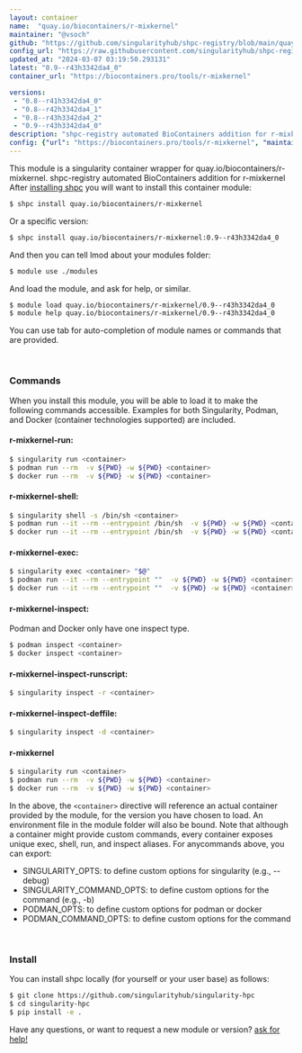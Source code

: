 ```yaml
---
layout: container
name:  "quay.io/biocontainers/r-mixkernel"
maintainer: "@vsoch"
github: "https://github.com/singularityhub/shpc-registry/blob/main/quay.io/biocontainers/r-mixkernel/container.yaml"
config_url: "https://raw.githubusercontent.com/singularityhub/shpc-registry/main/quay.io/biocontainers/r-mixkernel/container.yaml"
updated_at: "2024-03-07 03:19:50.293131"
latest: "0.9--r43h3342da4_0"
container_url: "https://biocontainers.pro/tools/r-mixkernel"

versions:
 - "0.8--r41h3342da4_0"
 - "0.8--r42h3342da4_1"
 - "0.8--r43h3342da4_2"
 - "0.9--r43h3342da4_0"
description: "shpc-registry automated BioContainers addition for r-mixkernel"
config: {"url": "https://biocontainers.pro/tools/r-mixkernel", "maintainer": "@vsoch", "description": "shpc-registry automated BioContainers addition for r-mixkernel", "latest": {"0.9--r43h3342da4_0": "sha256:8868be61506b184f990f40f750bfd4c053b1dcb51ba7f61412e87fe96cfbf038"}, "tags": {"0.8--r41h3342da4_0": "sha256:1dcba1c67234799697602fc257841fef00f57041cc55fcc845bd3977d31009e4", "0.8--r42h3342da4_1": "sha256:225dce09dd46b47123e8bb972740bb85366baef811d8cb047e3148d1ba76968f", "0.8--r43h3342da4_2": "sha256:0e47a698d84ff6c6c09350a67da6b25dd3bc8abe65fe01dcafa3e74903231dec", "0.9--r43h3342da4_0": "sha256:8868be61506b184f990f40f750bfd4c053b1dcb51ba7f61412e87fe96cfbf038"}, "docker": "quay.io/biocontainers/r-mixkernel"}
---
```


This module is a singularity container wrapper for quay.io/biocontainers/r-mixkernel.
shpc-registry automated BioContainers addition for r-mixkernel
After [installing shpc](#install) you will want to install this container module:


```bash
$ shpc install quay.io/biocontainers/r-mixkernel
```

Or a specific version:

```bash
$ shpc install quay.io/biocontainers/r-mixkernel:0.9--r43h3342da4_0
```

And then you can tell lmod about your modules folder:

```bash
$ module use ./modules
```

And load the module, and ask for help, or similar.

```bash
$ module load quay.io/biocontainers/r-mixkernel/0.9--r43h3342da4_0
$ module help quay.io/biocontainers/r-mixkernel/0.9--r43h3342da4_0
```

You can use tab for auto-completion of module names or commands that are provided.

<br>

### Commands

When you install this module, you will be able to load it to make the following commands accessible.
Examples for both Singularity, Podman, and Docker (container technologies supported) are included.

#### r-mixkernel-run:

```bash
$ singularity run <container>
$ podman run --rm  -v ${PWD} -w ${PWD} <container>
$ docker run --rm  -v ${PWD} -w ${PWD} <container>
```

#### r-mixkernel-shell:

```bash
$ singularity shell -s /bin/sh <container>
$ podman run --it --rm --entrypoint /bin/sh  -v ${PWD} -w ${PWD} <container>
$ docker run --it --rm --entrypoint /bin/sh  -v ${PWD} -w ${PWD} <container>
```

#### r-mixkernel-exec:

```bash
$ singularity exec <container> "$@"
$ podman run --it --rm --entrypoint ""  -v ${PWD} -w ${PWD} <container> "$@"
$ docker run --it --rm --entrypoint ""  -v ${PWD} -w ${PWD} <container> "$@"
```

#### r-mixkernel-inspect:

Podman and Docker only have one inspect type.

```bash
$ podman inspect <container>
$ docker inspect <container>
```

#### r-mixkernel-inspect-runscript:

```bash
$ singularity inspect -r <container>
```

#### r-mixkernel-inspect-deffile:

```bash
$ singularity inspect -d <container>
```



#### r-mixkernel

```bash
$ singularity run <container>
$ podman run --rm  -v ${PWD} -w ${PWD} <container>
$ docker run --rm  -v ${PWD} -w ${PWD} <container>
```


In the above, the `<container>` directive will reference an actual container provided
by the module, for the version you have chosen to load. An environment file in the
module folder will also be bound. Note that although a container
might provide custom commands, every container exposes unique exec, shell, run, and
inspect aliases. For anycommands above, you can export:

 - SINGULARITY_OPTS: to define custom options for singularity (e.g., --debug)
 - SINGULARITY_COMMAND_OPTS: to define custom options for the command (e.g., -b)
 - PODMAN_OPTS: to define custom options for podman or docker
 - PODMAN_COMMAND_OPTS: to define custom options for the command

<br>

### Install

You can install shpc locally (for yourself or your user base) as follows:

```bash
$ git clone https://github.com/singularityhub/singularity-hpc
$ cd singularity-hpc
$ pip install -e .
```

Have any questions, or want to request a new module or version? [ask for help!](https://github.com/singularityhub/singularity-hpc/issues)